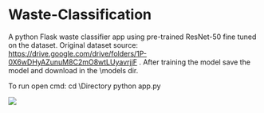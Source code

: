 # Waste-Classification


A python Flask waste classifier app using pre-trained ResNet-50 fine tuned on the dataset. 
Original dataset source: https://drive.google.com/drive/folders/1P-0X6wDHyAZunuM8C2mO8wtLUyavrjjF .
After training the model save the model  and download in the \models dir.

To run open cmd: 
cd \Directory
python app.py  

![](http://url/to/img.png)
